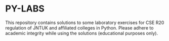 # PY-LABS
This repository contains solutions to some laboratory exercises for CSE R20 regulation of JNTUK and affiliated colleges in Python.
Please adhere to academic integrity while using the solutions (educational purposes only).
